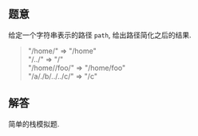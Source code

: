 ## 题意

给定一个字符串表示的路径 `path`, 给出路径简化之后的结果.

> "/home/" => "/home"  
"/../" => "/"  
"/home//foo/" => "/home/foo"  
"/a/./b/../../c/" => "/c"

## 解答

简单的栈模拟题.